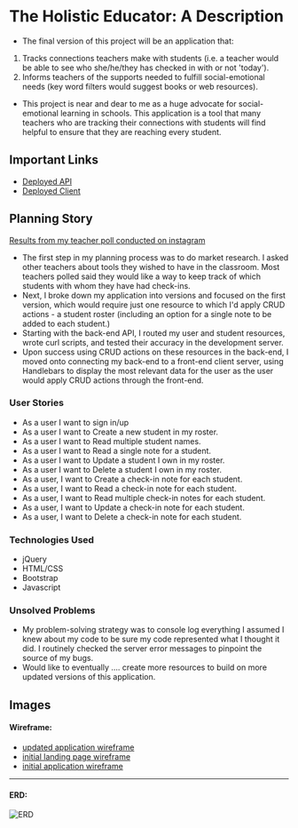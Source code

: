 # The Holistic Educator: A Description

- The final version of this project will be an application that: 
1. Tracks connections teachers make with students (i.e. a teacher would be able to see who she/he/they has checked in with or not 'today').
2. Informs teachers of the supports needed to fulfill social-emotional needs (key word filters would suggest books or web resources).
- This project is near and dear to me as a huge advocate for social-emotional learning in schools. This application is a tool that many teachers who are tracking their connections with students will find helpful to ensure that they are reaching every student.  

## Important Links

- [Deployed API](https://whispering-anchorage-25173.herokuapp.com/)
- [Deployed Client](https://rubysattar.github.io/the-holistic-educator/)

## Planning Story

[Results from my teacher poll conducted on instagram](https://imgur.com/dVmMwMG)

- The first step in my planning process was to do market research. I asked other teachers about tools they wished to have in the classroom. Most teachers polled said they would like a way to keep track of which students with whom they have had check-ins.
- Next, I broke down my application into versions and focused on the first version, which would require just one resource to which I'd apply CRUD actions - a student roster (including an option for a single note to be added to each student.)
- Starting with the back-end API, I routed my user and student resources, wrote curl scripts, and tested their accuracy in the development server. 
- Upon success using CRUD actions on these resources in the back-end, I moved onto connecting my back-end to a front-end client server, using Handlebars to display the most relevant data for the user as the user would apply CRUD actions through the front-end. 

### User Stories

- As a user I want to sign in/up
- As a user I want to Create a new student in my roster.
- As a user I want to Read multiple student names.
- As a user I want to Read a single note for a student.
- As a user I want to Update a student I own in my roster.
- As a user I want to Delete a student I own in my roster.
- As a user, I want to Create a check-in note for each student.
- As a user, I want to Read a check-in note for each student. 
- As a user, I want to Read multiple check-in notes for each student.
- As a user, I want to Update a check-in note for each student.
- As a user, I want to Delete a check-in note for each student.

### Technologies Used

- jQuery
- HTML/CSS
- Bootstrap
- Javascript

### Unsolved Problems

- My problem-solving strategy was to console log everything I assumed I knew about my code to be sure my code represented what I thought it did. I routinely checked the server error messages to pinpoint the source of my bugs.
- Would like to eventually .... create more resources to build on more updated versions of this application.

## Images

#### Wireframe:
- [updated application wireframe](https://imgur.com/viNGzwH)
- [initial landing page wireframe](https://imgur.com/HANqQFv)
- [initial application wireframe](https://imgur.com/fbpXkYj)

---

#### ERD:
![ERD](https://www.smartdraw.com/entity-relationship-diagram/img/cardinality.jpg?bn=1510011144)
